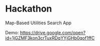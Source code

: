 # Hackathon
Map-Based Utilities Search App

Demo: https://drive.google.com/open?id=1jGZMF3kon3crTuxRDqYYjGHb0qof1ffC
